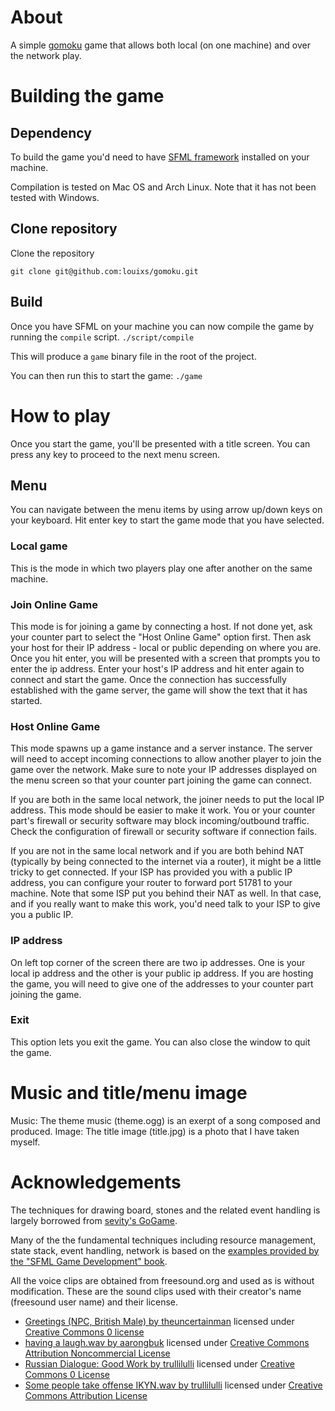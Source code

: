 # About

A simple [gomoku](https://en.wikipedia.org/wiki/Gomoku) game that allows both local (on one machine) and over the network play.

# Building the game

## Dependency

To build the game you'd need to have [SFML framework](https://www.sfml-dev.org/) installed on your machine.

Compilation is tested on Mac OS and Arch Linux. Note that it has not been tested with Windows.

## Clone repository

Clone the repository

`git clone git@github.com:louixs/gomoku.git`

## Build
Once you have SFML on your machine you can now compile the game by running the `compile` script.
`./script/compile`

This will produce a `game` binary file in the root of the project.

You can then run this to start the game:
`./game` 

# How to play

Once you start the game, you'll be presented with a title screen.
You can press any key to proceed to the next menu screen.

## Menu

You can navigate between the menu items by using arrow up/down keys on your keyboard.
Hit enter key to start the game mode that you have selected.

### Local game

This is the mode in which two players play one after another on the same machine. 

### Join Online Game

This mode is for joining a game by connecting a host.
If not done yet, ask your counter part to select the "Host Online Game" option first.
Then ask your host for their IP address - local or public depending on where you are.
Once you hit enter, you will be presented with a screen that prompts you to enter the ip address.
Enter your host's IP address and hit enter again to connect and start the game.
Once the connection has successfully established with the game server, the game will show the text that it has started. 

### Host Online Game

This mode spawns up a game instance and a server instance. The server will need to accept incoming connections to allow another player to join the game over the network. Make sure to note your IP addresses displayed on the menu screen so that your counter part joining the game can connect. 

If you are both in the same local network, the joiner needs to put the local IP address. This mode should be easier to make it work. You or your counter part's firewall or security software may block incoming/outbound traffic. Check the configuration of firewall or security software if connection fails.

If you are not in the same local network and if you are both behind NAT (typically by being connected to the internet via a router), it might be a little tricky to get connected. If your ISP has provided you with a public IP address, you can configure your router to forward port 51781 to your machine. Note that some ISP put you behind their NAT as well. In that case, and if you really want to make this work, you'd need talk to your ISP to give you a public IP.

### IP address

On left top corner of the screen there are two ip addresses.
One is your local ip address and the other is your public ip address.
If you are hosting the game, you will need to give one of the addresses to your counter part joining the game.

### Exit

This option lets you exit the game.
You can also close the window to quit the game.

# Music and title/menu image

Music: The theme music (theme.ogg) is an exerpt of a song composed and produced.
Image: The title image (title.jpg) is a photo that I have taken myself.

# Acknowledgements

The techniques for drawing board, stones and the related event handling is largely borrowed from [sevity's GoGame](https://github.com/sevity/GoGame).

Many of the the fundamental techniques including resource management, state stack, event handling, network is based on the [examples provided by the "SFML Game Development" book](https://github.com/SFML/SFML-Game-Development-Book).

All the voice clips are obtained from freesound.org and used as is without modification. These are the sound clips used with their creator's name (freesound user name) and their license.
- [Greetings (NPC, British Male) by theuncertainman](https://freesound.org/people/theuncertainman/sounds/429038/) licensed under [Creative Commons 0 license](https://creativecommons.org/publicdomain/zero/1.0/)
- [having a laugh.wav by aarongbuk](https://freesound.org/people/aarongbuk/sounds/106972/) licensed under [Creative Commons Attribution Noncommercial License](https://creativecommons.org/licenses/by-nc/3.0/) 
- [ Russian Dialogue: Good Work by trullilulli](https://freesound.org/people/trullilulli/sounds/422643/) licensed under [Creative Commons 0 License](https://creativecommons.org/publicdomain/zero/1.0/)
- [Some people take offense IKYN.wav by trullilulli](https://freesound.org/people/trullilulli/sounds/422643/) licensed under [Creative Commons Attribution License](https://creativecommons.org/licenses/by/3.0/)
